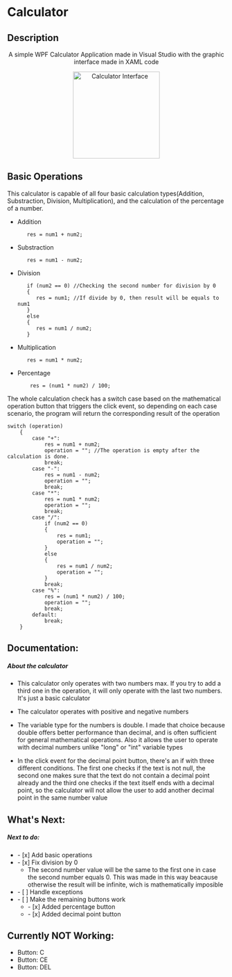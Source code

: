 # Calculator
## Description
  <p align="center">A simple WPF Calculator Application made in Visual Studio with the graphic interface made in XAML code</p>
  <p align="center">
    <img src= "https://github.com/user-attachments/assets/4cec0a5b-6a78-459d-b968-dce052dc55cf" alt = "Calculator Interface" width = "200"/>
  </p>

## Basic Operations
<p>This calculator is capable of all four basic calculation types(Addition, Substraction, Division, Multiplication), and the calculation of the percentage of a number. </p>
  <ul>
  <li>Addition 
      
   ```   
      res = num1 + num2;
   ```
  </li>
  <li>Substraction
    
   ```   
      res = num1 - num2;
   ```
  </li>
  <li>Division
      
   ```   
      if (num2 == 0) //Checking the second number for division by 0
      {
         res = num1; //If divide by 0, then result will be equals to num1
      }
      else 
      {
         res = num1 / num2;
      }
   ```
  </li>
  <li>Multiplication
      
   ```   
      res = num1 * num2;
   ```
  </li>
  <li>Percentage
    
  ```   
      res = (num1 * num2) / 100;
  ```
  </li>
  </ul>
<p>The whole calculation check has a switch case based on the mathematical operation button that triggers the click event, so depending on each case scenario, the program will return the corresponding result of the operation</p>

```
switch (operation)
    {
        case "+":
            res = num1 + num2;
            operation = ""; //The operation is empty after the calculation is done.
            break;
        case "-":
            res = num1 - num2;
            operation = "";
            break;
        case "*":
            res = num1 * num2;
            operation = "";
            break;
        case "/":
            if (num2 == 0) 
            {
                res = num1; 
                operation = "";
            }
            else 
            {
                res = num1 / num2;
                operation = "";
            }
            break;
        case "%":
            res = (num1 * num2) / 100;
            operation = "";
            break;
        default:
            break;
    }
```
## Documentation:
<h5>About the calculator</h5>
<ul>
  <li>
    <p>This calculator only operates with two numbers max. If you try to add a third one in the operation, it will only operate with the last two numbers. It's just a basic calculator</p>
  </li>
  <li>
    <p>The calculator operates with positive and negative numbers</p>
  </li>
  <li>
    <p>The variable type for the numbers is double. I made that choice because double offers better performance than decimal, and is often sufficient for general mathematical operations. Also it allows the user to operate with decimal numbers unlike "long" or "int" variable types</p>
  </li>
  <li>
    <p>In the click event for the decimal point button, there's an if with three different conditions. The first one checks if the text is not null, the second one makes sure that the text do not contain a decimal point already and the third one checks if the text itself ends with a decimal point, so the calculator will not allow the user to add another decimal point in the same number value</p>
  </li>
</ul>

## What's Next:
<h5>Next to do: </h5>
<ul>
    <li> - [x] Add basic operations</li>
    <li>
      - [x] Fix division by 0
      <ul>
        <li>The second number value will be the same to the first one in case the second number equals 0. This was made in this way beacause otherwise the result will be infinite, wich is mathematically imposible</li>
      </ul>
    </li>
    <li> - [ ] Handle exceptions</li>
    <li>
      - [ ] Make the remaining buttons work
      <ul>
        <li>- [x] Added percentage button</li>
        <li>- [x] Added decimal point button</li>
      </ul>
    </li>
</ul>

## Currently NOT Working:
<ul>
  <li>Button: C</li>
  <li>Button: CE</li>
  <li>Button: DEL</li>
</ul>

